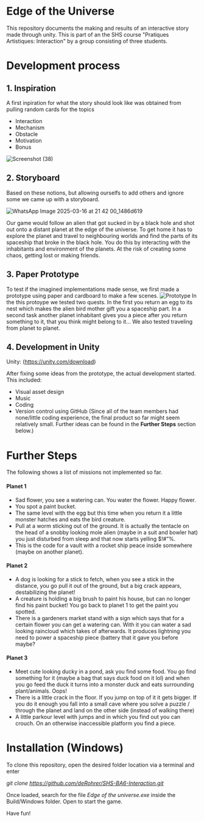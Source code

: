 # Edge of the Universe
 This repository documents the making and results of an interactive story made through unity. This is part of an the SHS course "Pratiques Artistiques: Interaction" by a group consisting of three students.

# Development process

## 1. Inspiration
A first inpiration for what the story should look like was obtained from pulling random cards for the topics
* Interaction
* Mechanism
* Obstacle
* Motivation
* Bonus

![Screenshot (38)](https://github.com/user-attachments/assets/0bb755f6-fcd0-4b8c-845e-1c3ffd811211)

## 2. Storyboard
Based on these notions, but allowing ourselfs to add others and ignore some we came up with a storyboard.

![WhatsApp Image 2025-03-16 at 21 42 00_1486d619](https://github.com/user-attachments/assets/8b16cf3d-65a6-47e1-9e1a-5680ad8aa547)

Our game would follow an alien that got sucked in by a black hole and shot out onto a distant planet at the edge of the universe. To get home it has to explore the planet and travel to neighbouring worlds and find the parts of its spaceship that broke in the black hole. You do this by interacting with the inhabitants and environment of the planets. At the risk of creating some chaos, getting lost or making friends.

## 3. Paper Prototype
To test if the imagined implementations made sense, we first made a prototype using paper and cardboard to make a few scenes.
![Prototype](https://github.com/user-attachments/assets/219b4751-a944-4671-90c7-886f8f427796)
In the this protoype we tested two quests. In the first you return an egg to its nest which makes the alien bird mother gift you a spaceship part. In a second task another planet inhabitant gives you a piece after you return something to it, that you think might belong to it...
We also tested traveling from planet to planet.

## 4. Development in Unity
Unity: (<href src=https://unity.com/download>https://unity.com/download</href>)

After fixing some ideas from the prototype, the actual development started. This included:
* Visual asset design
* Music
* Coding
* Version control using GitHub
(Since all of the team members had none/little coding experience, the final product so far might seem relatively small. Further ideas can be found in the **Further Steps** section below.)

# Further Steps
The following shows a list of missions not implemented so far.

#### Planet 1

* Sad flower, you see a watering can. You water the flower. Happy flower.
* You spot a paint bucket.
* The same level with the egg but this time when you return it a little monster hatches and eats the bird creature.
* Pull at a worm sticking out of the ground. It is actually the tentacle on the head of a snobby looking mole alien (maybe in a suit and bowler hat) you just disturbed from sleep and that now starts yelling $!#”%.
* This is the code for a vault with a rocket ship peace inside somewhere (maybe on another planet).

#### Planet 2

* A dog is looking for a stick to fetch, when you see a stick in the distance, you go pull it out of the ground, but a big crack appears, destabilizing the planet!
* A creature is holding a big brush to paint his house, but can no longer find his paint bucket! You go back to planet 1 to get the paint you spotted.
* There is a gardeners market stand with a sign which says that for a certain flower you can get a watering can. With it you can water a sad looking raincloud which takes of afterwards. It produces lightning you need to power a spaceship piece (battery that it gave you before maybe?

#### Planet 3

* Meet cute looking ducky in a pond, ask you find some food. You go find something for it (maybe a bag that says duck food on it lol) and when you go feed the duck it turns into a monster duck and eats surrounding plant/animals. Oops!
* There is a little crack in the floor. If you jump on top of it it gets bigger. If you do it enough you fall into a small cave where you solve a puzzle / through the planet and land on the other side (instead of walking there)
* A little parkour level with jumps and in which you find out you can crouch. On an otherwise inaccessible platform you find a piece.


# Installation (Windows)
To clone this repository, open the desired folder location via a terminal and enter 

*git clone https://github.com/deRohrer/SHS-BA6-Interaction.git*

Once loaded, search for the file *Edge of the universe.exe* inside the Build/Windows folder. Open to start the game.

Have fun!

